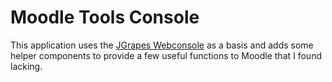 # Moodle Tools Console

This application uses the 
[JGrapes Webconsole](https://mnlipp.github.io/jgrapes/WebConsole.html)
as a basis and adds some helper components to provide a few useful functions 
to Moodle that I found lacking.


